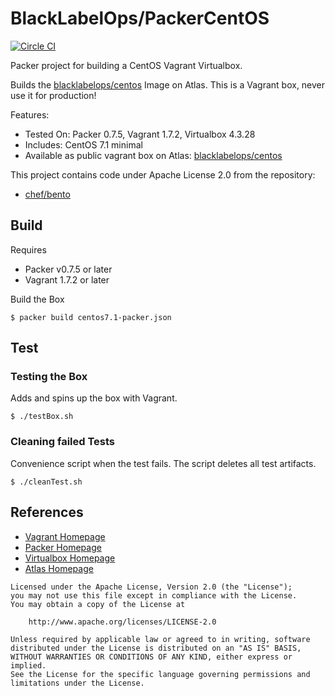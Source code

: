 # BlackLabelOps/PackerCentOS

[![Circle CI](https://circleci.com/gh/blacklabelops/packercentos.svg?style=svg)](https://circleci.com/gh/blacklabelops/packercentos)

Packer project for building a CentOS Vagrant Virtualbox.

Builds the [blacklabelops/centos](https://atlas.hashicorp.com/blacklabelops/boxes/centos) Image on Atlas. This is a Vagrant box, never use it for production!

Features:

* Tested On: Packer 0.7.5, Vagrant 1.7.2, Virtualbox 4.3.28
* Includes: CentOS 7.1 minimal
* Available as public vagrant box on Atlas: [blacklabelops/centos](https://atlas.hashicorp.com/blacklabelops/boxes/centos)

This project contains code under Apache License 2.0 from the repository:

* [chef/bento](https://github.com/chef/bento)

## Build

Requires

* Packer v0.7.5 or later
* Vagrant 1.7.2 or later

Build the Box

~~~~
$ packer build centos7.1-packer.json
~~~~    

## Test

### Testing the Box

Adds and spins up the box with Vagrant.

~~~~
$ ./testBox.sh
~~~~

### Cleaning failed Tests

Convenience script when the test fails. The script deletes all test artifacts.

~~~~
$ ./cleanTest.sh
~~~~

## References

* [Vagrant Homepage](https://www.vagrantup.com/)
* [Packer Homepage](https://www.packer.io/)
* [Virtualbox Homepage](https://www.virtualbox.org/)
* [Atlas Homepage](https://atlas.hashicorp.com/)

```text
Licensed under the Apache License, Version 2.0 (the "License");
you may not use this file except in compliance with the License.
You may obtain a copy of the License at

    http://www.apache.org/licenses/LICENSE-2.0

Unless required by applicable law or agreed to in writing, software
distributed under the License is distributed on an "AS IS" BASIS,
WITHOUT WARRANTIES OR CONDITIONS OF ANY KIND, either express or implied.
See the License for the specific language governing permissions and
limitations under the License.
```
